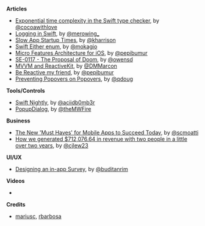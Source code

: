 
**Articles**

* [Exponential time complexity in the Swift type checker](http://www.cocoawithlove.com/blog/2016/07/12/type-checker-issues.html), by [@cocoawithlove](https://twitter.com/cocoawithlove)
* [Logging in Swift](http://merowing.info/2016/07/logging-in-swift/), by [@merowing_](https://twitter.com/merowing_)
* [Slow App Startup Times](http://useyourloaf.com/blog/slow-app-startup-times/), by [@kharrison](https://twitter.com/kharrison)
* [Swift Either enum](http://www.mokacoding.com/blog/swift-either/), by [@mokagio](https://twitter.com/mokagio)
* [Micro Features Architecture for iOS](https://medium.com/@pepibumur/micro-features-architecture-for-ios-f81ca18f03ac), by [@pepibumur](https://twitter.com/pepibumur)
* [SE-0117 - The Proposal of Doom](http://owensd.io/blog/se-0117---the-proposal-of-doom/), by [@owensd](https://twitter.com/owensd)
* [MVVM and ReactiveKit](https://medium.com/@diegomarcon/mvvm-and-reactive-kit-2dbbb94f48bc), by [@DMMarcon](https://twitter.com/DMMarcon)
* [Be Reactive my friend](https://medium.com/@pepibumur/be-reactive-my-friend-715310e4e32e), by [@pepibumur](https://twitter.com/pepibumur)
* [Preventing Popovers on Popovers](https://pspdfkit.com/blog/2016/popovers-on-popovers/), by [@qdoug](https://twitter.com/qdoug)

**Tools/Controls**

* [Swift Nightly](http://swiftnightly.com/), by [@aciidb0mb3r](https://twitter.com/aciidb0mb3r)
* [PopupDialog](https://github.com/Orderella/PopupDialog), by [@theMWFire](https://twitter.com/theMWFire)

**Business**

* [The New 'Must Haves' for Mobile Apps to Succeed Today](http://firstround.com/review/the-new-must-haves-for-mobile-apps-to-succeed-today/), by [@scmoatti](https://twitter.com/scmoatti)
* [How we generated $712,076.64 in revenue with two people in a little over two years](https://m.signalvnoise.com/how-we-generated-712-076-64-in-revenue-with-two-people-in-a-little-over-two-years-8c4af36ed1f1#.t8ib5y89y), by [@cjlew23](https://twitter.com/cjlew23)

**UI/UX**

* [Designing an in-app Survey](https://medium.com/budi-brain/designing-in-app-survey-6163304e88dd#.3rcjy61wq), by [@buditanrim](https://twitter.com/buditanrim)

**Videos**

*

**Credits**

* [mariusc](https://github.com/mariusc), [rbarbosa](https://github.com/rbarbosa)

